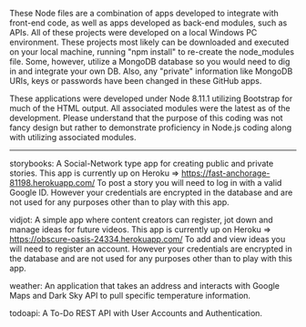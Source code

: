 These Node files are a combination of apps developed to integrate with front-end code, as well as apps developed as back-end modules, such as APIs. All of these projects were developed on a local Windows PC environment.  These projects most likely can be downloaded and executed on your local machine, running "npm install" to re-create the node_modules file.  Some, however, utilize a MongoDB database so you would need to dig in and integrate your own DB. Also, any "private" information like MongoDB URIs, keys or passwords have been changed in these GitHub apps.

These applications were developed under Node 8.11.1 utilizing Bootstrap for much of the HTML output. All associated modules were the latest as of the development. Please understand that the purpose of this coding was not fancy design but rather to demonstrate proficiency in Node.js coding along with utilizing associated modules.

------------------------------------------------------------------

storybooks:
A Social-Network type app for creating public and private stories.
This app is currently up on Heroku => https://fast-anchorage-81198.herokuapp.com/
To post a story you will need to log in with a valid Google ID.  However your credentials are encrypted in the database and are not used for any purposes other than to play with this app.

vidjot:
A simple app where content creators can register, jot down and manage ideas for future videos.
This app is currently up on Heroku => https://obscure-oasis-24334.herokuapp.com/
To add and view ideas you will need to register an account.  However your credentials are encrypted in the database and are not used for any purposes other than to play with this app.

weather:
An application that takes an address and interacts with Google Maps and Dark Sky API to pull specific temperature information.

todoapi:
A To-Do REST API with User Accounts and Authentication.
